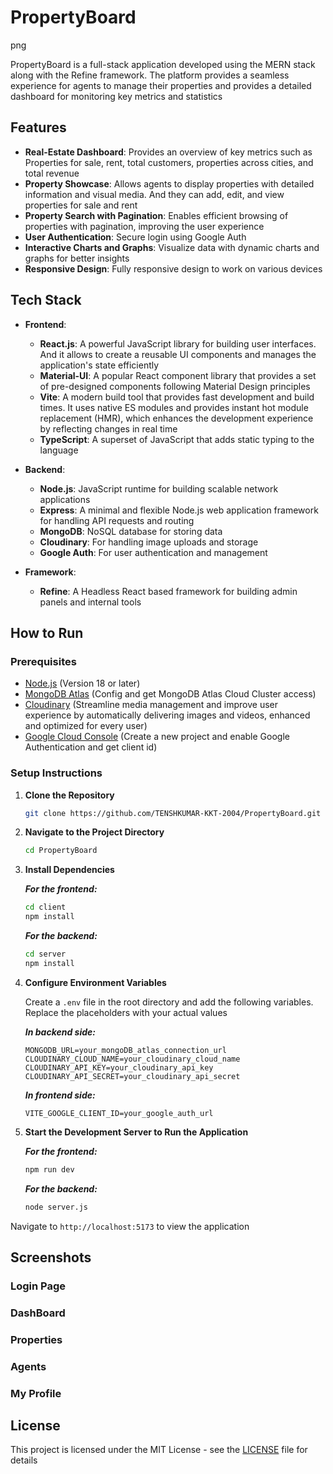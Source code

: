 # PropertyBoard

png

PropertyBoard is a full-stack application developed using the MERN stack along with the Refine framework. The platform provides a seamless experience for agents to manage their properties and provides a detailed dashboard for monitoring key metrics and statistics


## Features

- **Real-Estate Dashboard**: Provides an overview of key metrics such as Properties for sale, rent, total customers, properties across cities, and total revenue
- **Property Showcase**: Allows agents to display properties with detailed information and visual media. And they can add, edit, and view properties for sale and rent
- **Property Search with Pagination**: Enables efficient browsing of properties with pagination, improving the user experience
- **User Authentication**: Secure login using Google Auth
- **Interactive Charts and Graphs**: Visualize data with dynamic charts and graphs for better insights
- **Responsive Design**: Fully responsive design to work on various devices


## Tech Stack

- **Frontend**: 

    - **React.js**: A powerful JavaScript library for building user interfaces. And it allows to create a reusable UI components and manages the application's state efficiently
    - **Material-UI**: A popular React component library that provides a set of pre-designed components following Material Design principles
    - **Vite**: A modern build tool that provides fast development and build times. It uses native ES modules and provides instant hot module replacement (HMR), which enhances the development experience by reflecting changes in real time
    - **TypeScript**: A superset of JavaScript that adds static typing to the language

- **Backend**:

    - **Node.js**: JavaScript runtime for building scalable network applications
    - **Express**: A minimal and flexible Node.js web application framework for handling API requests and routing
    - **MongoDB**: NoSQL database for storing data
    - **Cloudinary**: For handling image uploads and storage
    - **Google Auth**: For user authentication and management

- **Framework**:

    - **Refine**: A Headless React based framework for building admin panels and internal tools


## How to Run

### Prerequisites

- [Node.js](https://nodejs.org/) (Version 18 or later)
- [MongoDB Atlas](https://www.postgresql.org/) (Config and get MongoDB Atlas Cloud Cluster access)
- [Cloudinary](https://cloudinary.com/) (Streamline media management and improve user experience by automatically delivering images and videos, enhanced and optimized for every user)
- [Google Cloud Console](https://firebase.google.com/) (Create a new project and enable Google Authentication and get client id)

### Setup Instructions

1. **Clone the Repository**

    ```bash
    git clone https://github.com/TENSHKUMAR-KKT-2004/PropertyBoard.git
    ```

2. **Navigate to the Project Directory**
    
    ```bash
    cd PropertyBoard
    ```

3. **Install Dependencies**

    ***For the frontend:***

    ```bash
    cd client
    npm install
    ```

    ***For the backend:***

    ```bash
    cd server
    npm install
    ```

4. **Configure Environment Variables**

    Create a `.env` file in the root directory and add the following variables. Replace the placeholders with your actual values

    ***In backend side:***

    ```env
    MONGODB_URL=your_mongoDB_atlas_connection_url
    CLOUDINARY_CLOUD_NAME=your_cloudinary_cloud_name
    CLOUDINARY_API_KEY=your_cloudinary_api_key
    CLOUDINARY_API_SECRET=your_cloudinary_api_secret
    ```

    ***In frontend side:***

    ```env
    VITE_GOOGLE_CLIENT_ID=your_google_auth_url
    ```
    
5. **Start the Development Server to Run the Application**

    ***For the frontend:***

    ```bash
    npm run dev
    ```

    ***For the backend:***

    ```bash
    node server.js
    ```

Navigate to `http://localhost:5173` to view the application


## Screenshots

### Login Page


### DashBoard

### Properties


### Agents


### My Profile



## License

This project is licensed under the MIT License - see the [LICENSE](LICENSE) file for details
